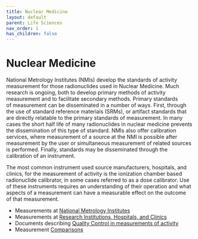 ```yaml
---
title: Nuclear Medicine
layout: default
parent: Life Sciences
nav_order: 1
has_children: false
---
```


# Nuclear Medicine

National Metrology Institutes (NMIs) develop the standards of activity
measurement for those radionuclides used in Nuclear Medicine. Much research is
ongoing, both to develop primary methods of activity measurement and to
facilitate secondary methods. Primary standards of measurement can be
disseminated in a number of ways. First, through the use of standard reference
materials (SRMs), or artifact standards that are directly relatable to the
primary standards of measurement. In many cases the short half life of many
radionuclides in nuclear medicine prevents the dissemination of this type of
standard. NMIs also offer calibration services, where measurement of a source at
the NMI is possible after measurement by the user or simultaneous measurement of
related sources is performed. Finally, standards may be disseminated through the
calibration of an instrument.

The most common instrument used source manufacturers, hospitals, and clinics,
for the measurement of activity is the ionization chamber based radionuclide
calibrator, in some cases referred to as a dose calibrator. Use of these
instruments requires an understanding of their operation and what aspects of a
measurement can have a measurable effect on the outcome of that measurement.

- Measurements at [National Metrology Institutes](lswg-nm-nmi.pdf)
- Measurements at [Research Institutions, Hospitals, and Clinics](institutions.md)
- Documents describing [Quality Control in measurements of activity](quality-control.md)
- Measurement [Comparisons](comparisons.md)
